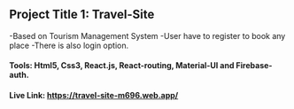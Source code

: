
## Project Title 1: Travel-Site

-Based on Tourism Management System
-User have to register to book any place
-There is also login option.

#### Tools: Html5, Css3, React.js, React-routing, Material-UI and Firebase-auth.
#### Live Link: https://travel-site-m696.web.app/
